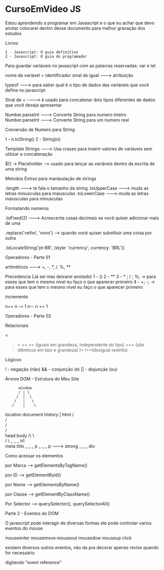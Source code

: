 # CursoEmVideo JS

Estou aprendendo a programar em Javascript e o que eu achar que devo anotar
colocarei dentro desse documento para melhor gravação dos estudos

Livros:

	1 - Javascript: O guia definitivo
	2 - Javascript: O guia do programador
	
	
Para guardar variáveis no javascript com as palavras
reservadas: var e let

nome da variável = identificador 
sinal de igual ---> atribuição

typeof ---> para saber qual é o tipo de dados das variáveis
que você define no javascript
	
	
Sinal de + ----> é usado para concatenar dois tipos 
diferentes de dados que você deseja apresentar

Number.parseInt ---> Converte String para numero inteiro
Number.parseInt ---> Converte String para um numero real

Conversão de Numero para String

1 - n.toString()
2 - String(n)


Template Strings ---> Usa crases para inserir
valores de variáveis sem utilizar a concatenação

${} -> Placeholder --> usado para lançar as variáveis
dentro da escrita de uma string

Metodos Extras para manipulação de strings

.length ---> te fala o tamanho da string
.toUpperCase ---> muda as letras minusculas para maiusculas
.toLowerCase ---> muda as letras maiusculas para minusculas

Formatando numeros

.toFixed(2) ---> Acrescenta casas decimais se você
quiser adicionar mais de uma

.replace('velho', 'novo') --> quando você quiser substituir
uma coisa por outra

.toLocaleString('pt-BR', (style: 'currency', currency: 'BRL'))


Operadores - Parte 01

aritméticos ---> +, -, *, /, %, **

Precedencia (Já sei mas deixarei anotado)
1 - ()
2 - **
3 - * ; / ; %; -> para esses que tem o mesmo nível
eu faço o que aparecer primeiro
4 - +; -; -> para esses que tem o mesmo nível
eu faço o que aparecer primeiro
 
incremento

n++   n -= 1
n--   n += 1


Operadores - Parte 02

Relacionais

>
<
>=
<=
== (iguais em grandeza, independente do tipo)
=== (são idênticos em tipo e grandeza)
!=
!==(desigual restrito)


Lógicos

! - negação (não)
&& - conjunção  (e)
|| - disjunção (ou)




Árvore DOM - Estrutura do Meu Site

		  window
		  /	| \
		 /	|  \
		/ 	|   \
	   /	|    \	
location document history
			|
		   html
		    /\
		   /  \
		  /    \
		 /      \
	  head	 	body
	   /\			\			
	  /  \			 \_ _ _	h1		
  meta	title   	  \_ _ _ p
					   \_ _ _ p	---> strong
						\_ _ _ div
						 	



Como acessar os elementos

por Marca --> getElementsByTagName()

por ID --> getElementById()

por Nome --> getElementsByName()

por Classe --> getElementByClassName()

Por Selector --> querySelector(), querySelectorAll()




Parte 2 - Eventos do DOM

O javascript pode interagir de diversas formas
ele pode controlar varios eventos do mouse

mouseenter
mousemove
mouseout
mousedow
mouseup
click


existem diversos outros eventos, não da pra decorar
apenas revise quando for necessário

digitando "event reference" 

